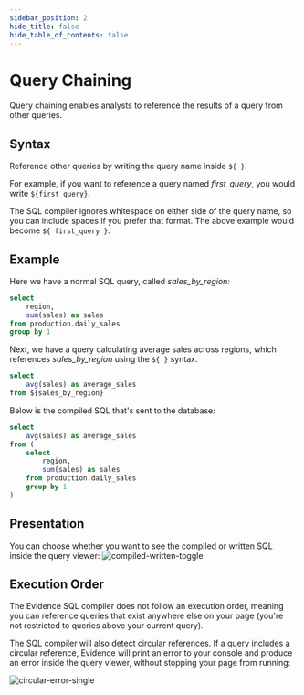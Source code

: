 ```yaml
---
sidebar_position: 2
hide_title: false
hide_table_of_contents: false
---
```


# Query Chaining
Query chaining enables analysts to reference the results of a query from other queries.

## Syntax
Reference other queries by writing the query name inside `${ }`.

For example, if you want to reference a query named *first_query*, you would write `${first_query}`.

The SQL compiler ignores whitespace on either side of the query name, so you can include spaces if you prefer that format. The above example would become `${ first_query }`.

## Example

Here we have a normal SQL query, called *sales_by_region:*

```sql
select 
    region,
    sum(sales) as sales
from production.daily_sales 
group by 1
```

Next, we have a query calculating average sales across regions, which references *sales_by_region* using the `${ }` syntax.

```sql
select 
    avg(sales) as average_sales
from ${sales_by_region}
```

Below is the compiled SQL that's sent to the database:

```sql
select 
    avg(sales) as average_sales
from (
    select 
        region,
        sum(sales) as sales
    from production.daily_sales 
    group by 1 
)
```

## Presentation
You can choose whether you want to see the compiled or written SQL inside the query viewer:
![compiled-written-toggle](/img/compiled-written-toggle.gif)

## Execution Order
The Evidence SQL compiler does not follow an execution order, meaning you can reference queries that exist anywhere else on your page (you're not restricted to queries above your current query). 

The SQL compiler will also detect circular references. If a query includes a circular reference, Evidence will print an error to your console and produce an error inside the query viewer, without stopping your page from running:

![circular-error-single](/img/circular-error-single.png)
